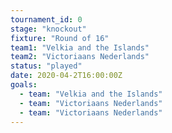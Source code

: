 ```yaml
---
tournament_id: 0
stage: "knockout"
fixture: "Round of 16"
team1: "Velkia and the Islands"
team2: "Victoriaans Nederlands"
status: "played"
date: 2020-04-2T16:00:00Z
goals:
  - team: "Velkia and the Islands"
  - team: "Victoriaans Nederlands"
  - team: "Victoriaans Nederlands"
---
```

